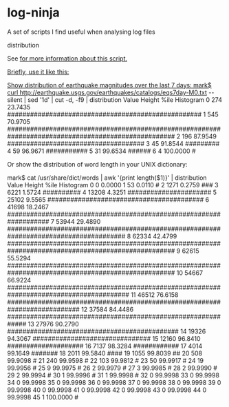 log-ninja
=========

A set of scripts I find useful when analysing log files

distribution

See <a href="http://bit.ly/pivot-stdout"> for more information about this script.

Briefly, use it like this:

Show distribution of earthquake magnitudes over the last 7 days:
mark$ curl http://earthquake.usgs.gov/earthquakes/catalogs/eqs7day-M0.txt  --silent | sed '1d' | cut -d, -f9 | distribution
   Value   Height     %ile Histogram
       0      274  23.7435 ###################################################
       1      545  70.9705 ####################################################################################################
       2      196  87.9549 ####################################
       3       45  91.8544 #########
       4       59  96.9671 ###########
       5       31  99.6534 ######
       6        4 100.0000 #

Or show the distribution of word length in your UNIX dictionary:

mark$ cat /usr/share/dict/words | awk '{print length($1)}' | distribution
   Value   Height     %ile Histogram
       0        0   0.0000
       1       53   0.0110 #
       2     1271   0.2759 ###
       3     6221   1.5724 ##########
       4    13208   4.3251 ######################
       5    25102   9.5565 #########################################
       6    41698  18.2467 ###################################################################
       7    53944  29.4890 #######################################################################################
       8    62334  42.4799 ####################################################################################################
       9    62615  55.5294 ####################################################################################################
      10    54667  66.9224 ########################################################################################
      11    46512  76.6158 ###########################################################################
      12    37584  84.4486 #############################################################
      13    27976  90.2790 #############################################
      14    19326  94.3067 ###############################
      15    12160  96.8410 ####################
      16     7137  98.3284 ############
      17     4014  99.1649 #######
      18     2011  99.5840 ####
      19     1055  99.8039 ##
      20      508  99.9098 #
      21      240  99.9598 #
      22      103  99.9812 #
      23       50  99.9917 #
      24       19  99.9956 #
      25        9  99.9975 #
      26        2  99.9979 #
      27        3  99.9985 #
      28        2  99.9990 #
      29        2  99.9994 #
      30        1  99.9996 #
      31        1  99.9998 #
      32        0  99.9998
      33        0  99.9998
      34        0  99.9998
      35        0  99.9998
      36        0  99.9998
      37        0  99.9998
      38        0  99.9998
      39        0  99.9998
      40        0  99.9998
      41        0  99.9998
      42        0  99.9998
      43        0  99.9998
      44        0  99.9998
      45        1 100.0000 #

